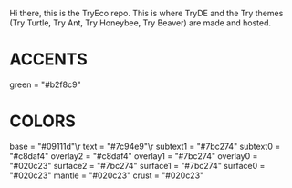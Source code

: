 Hi there, this is the TryEco repo.
This is where TryDE and the Try themes (Try Turtle, Try Ant, Try Honeybee, Try Beaver) are made and hosted.

# ACCENTS
green = "#b2f8c9"

# COLORS
base = "#09111d"\r
text = "#7c94e9"\r
subtext1 = "#7bc274"
subtext0 = "#c8daf4"
overlay2 = "#c8daf4"
overlay1 = "#7bc274"
overlay0 = "#020c23"
surface2 = "#7bc274"
surface1 = "#7bc274"
surface0 = "#020c23"
mantle = "#020c23"
crust = "#020c23"
